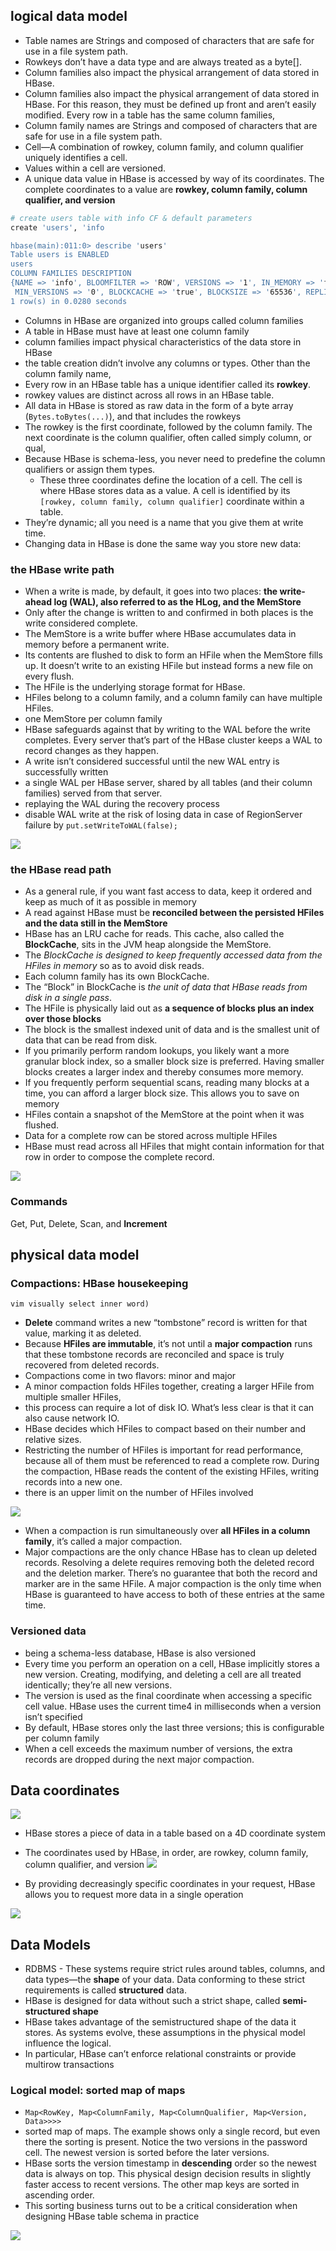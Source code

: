
## logical data model

* Table names are Strings and composed of characters that are safe for use in a file system path.
* Rowkeys don’t have a data type and are always treated as a byte[].
* Column families also impact the physical arrangement of data stored in HBase.
* Column families also impact the physical arrangement of data stored in HBase. For this reason, they must be defined up front and aren’t easily modified. Every row in a table has the same column families, 
* Column family names are Strings and composed of characters that are safe for use in a file system path. 
* Cell—A combination of rowkey, column family, and column qualifier uniquely identifies a cell.
* Values within a cell are versioned.
* A unique data value in HBase is accessed by way of its coordinates. The complete coordinates to a value are **rowkey, column family, column qualifier, and version**


```bash
# create users table with info CF & default parameters
create 'users', 'info

hbase(main):011:0> describe 'users'
Table users is ENABLED                                                                                                                                                              
users                                                                                                                                                                               
COLUMN FAMILIES DESCRIPTION                                                                                                                                                         
{NAME => 'info', BLOOMFILTER => 'ROW', VERSIONS => '1', IN_MEMORY => 'false', KEEP_DELETED_CELLS => 'FALSE', DATA_BLOCK_ENCODING => 'NONE', TTL => 'FOREVER', COMPRESSION => 'NONE',
 MIN_VERSIONS => '0', BLOCKCACHE => 'true', BLOCKSIZE => '65536', REPLICATION_SCOPE => '0'}                                                                                         
1 row(s) in 0.0280 seconds
```

* Columns in HBase are organized into groups called column families
* A table in HBase must have at least one column family
* column families impact physical characteristics of the data store in HBase
* the table creation didn’t involve any columns or types. Other than the column family name,
* Every row in an HBase table has a unique identifier called its **rowkey**.
* rowkey values are distinct across all rows in an HBase table.
* All data in HBase is stored as raw data in the form of a byte array (`Bytes.toBytes(...)`), and that includes the rowkeys
* The rowkey is the first coordinate, followed by the column family. The next coordinate is the column qualifier, often called simply column, or qual,
* Because HBase is schema-less, you never need to predefine the column qualifiers or assign them types.
    * These three coordinates define the location of a cell. The cell is where HBase stores data as a value. A cell is identified by its `[rowkey, column family, column qualifier]` coordinate within a
      table. 
* They’re dynamic; all you need is a name that you give them at write time.
* Changing data in HBase is done the same way you store new data:

### the HBase write path

* When a write is made, by default, it goes into two places: **the write-ahead log (WAL), also referred to as the HLog, and the MemStore**
* Only after the change is written to and confirmed in both places is the write considered complete.
* The MemStore is a write buffer where HBase accumulates data in memory before a permanent write.
* Its contents are flushed to disk to form an HFile when the MemStore fills up. It doesn’t write to an existing HFile but instead forms a new file on every flush. 
* The HFile is the underlying storage format for HBase.
* HFiles belong to a column family, and a column family can have multiple HFiles.
* one MemStore per column family
* HBase safeguards against that by writing to the WAL before the write completes. Every server that’s part of the HBase cluster keeps a WAL to record changes as they happen.
* A write isn’t considered successful until the new WAL entry is successfully written
* a single WAL per HBase server, shared by all tables (and their column families) served from that server.
* replaying the WAL during the recovery process
* disable WAL write at the risk of losing data in case of RegionServer failure by `put.setWriteToWAL(false);`

![](.04_data_model_images/hbase_write_path.png)

### the HBase read path

* As a general rule, if you want fast access to data, keep it ordered and keep as much of it as possible in memory
* A read against HBase must be **reconciled between the persisted HFiles and the data still in the MemStore**
* HBase has an LRU cache for reads. This cache, also called the **BlockCache**, sits in the JVM heap alongside the MemStore.
* The _BlockCache is designed to keep frequently accessed data from the HFiles in memory_ so as to avoid disk reads. 
* Each column family has its own BlockCache.
* The “Block” in BlockCache is _the unit of data that HBase reads from disk in a single pass_. 
* The HFile is physically laid out as **a sequence of blocks plus an index over those blocks**
* The block is the smallest indexed unit of data and is the smallest unit of data that can be read from disk.
* If you primarily perform random lookups, you likely want a more granular block index, so a smaller block size is preferred. Having smaller blocks creates a larger index and thereby consumes more memory.
* If you frequently perform sequential scans, reading many blocks at a time, you can afford a larger block size. This allows you to save on memory
* HFiles contain a snapshot of the MemStore at the point when it was flushed.
* Data for a complete row can be stored across multiple HFiles
* HBase must read across all HFiles that might contain information for that row in order to compose the complete record.

![](.04_data_model_images/read_reconcile.png)

### Commands
Get, Put, Delete, Scan, and **Increment**

## physical data model


### Compactions: HBase housekeeping

`vim visually select inner word)`
* **Delete** command writes a new “tombstone” record is written for that value, marking it as deleted.
* Because **HFiles are immutable**, it’s not until a **major compaction** runs that these tombstone records are reconciled and space is truly recovered from deleted records.
* Compactions come in two flavors: minor and major
* A minor compaction folds HFiles together, creating a larger HFile from multiple smaller HFiles,
* this process can require a lot of disk IO. What’s less clear is that it can also cause network IO.
* HBase decides which HFiles to compact based on their number and relative sizes.
* Restricting the number of HFiles is important for read performance, because all of them must be referenced to read a complete row. During the compaction, HBase reads the content of the existing HFiles, writing records into a new one.
* there is an upper limit on the number of HFiles involved

![](.04_data_model_images/minor_compaction.png)

* When a compaction is run simultaneously over **all HFiles in a column family**, it’s called a major compaction.
* Major compactions are the only chance HBase has to clean up deleted records. Resolving a delete requires removing both the deleted record and the deletion marker. There’s no guarantee that both the record and marker are in the same HFile. A major compaction is the only time when HBase is guaranteed to have access to both of these entries at the same time.



### Versioned data

* being a schema-less database, HBase is also versioned
* Every time you perform an operation on a cell, HBase implicitly stores a new version. Creating, modifying, and deleting a cell are all treated identically; they’re all new versions.
* The version is used as the final coordinate when accessing a specific cell value. HBase uses the current time4 in milliseconds when a version isn’t specified
* By default, HBase stores only the last three versions; this is configurable per column family
* When a cell exceeds the maximum number of versions, the extra records are dropped during the next major compaction.



## Data coordinates

![](.04_data_model_images/data_coordinate.png)

* HBase stores a piece of data in a table based on a 4D coordinate system
* The coordinates used by HBase, in order, are rowkey, column family, column qualifier, and version
![](.04_data_model_images/kv_store_logic_view.png)

* By providing decreasingly specific coordinates in your request, HBase allows you to request more data in a single operation

![](.04_data_model_images/decreasing_precision_key.png)


## Data Models

* RDBMS - These systems require strict rules around tables, columns, and data types—the **shape** of your data. Data conforming to these strict requirements is called **structured** data.
* HBase is designed for data without such a strict shape, called
  **semi-structured shape**
* HBase takes advantage of the semistructured shape of the data it stores. As systems evolve, these assumptions in the physical model influence the logical.
* In particular, HBase can’t enforce relational constraints or provide multirow transactions


### Logical model: sorted map of maps

* `Map<RowKey, Map<ColumnFamily, Map<ColumnQualifier, Map<Version, Data>>>>`
* sorted map of maps. The example shows only a single record, but even there the
  sorting is present. Notice the two versions in the password cell. The newest
  version is sorted before the later versions.
* HBase sorts the version timestamp in **descending** order so the newest data is always on top. This physical design decision results in slightly faster access to recent versions. The other map keys are sorted in ascending order.
* This sorting business turns out to be a critical consideration when designing HBase table schema in practice

![](.04_data_model_images/sorted_map_of_map.png)





























